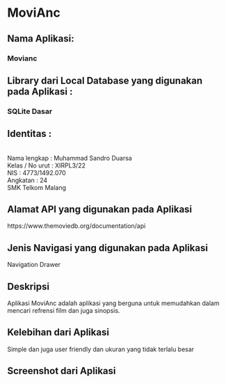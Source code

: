 # MoviAnc
<h2>Nama Aplikasi:</h2>
<h3>Movianc</h3>
<h2>Library dari Local Database yang digunakan pada Aplikasi :</h2>
<h3>SQLite Dasar</h3>
<h2>Identitas :</h2>
<br>Nama lengkap      : Muhammad Sandro Duarsa
<br>Kelas / No urut   : XIRPL3/22
<br>NIS               : 4773/1492.070
<br>Angkatan          : 24
<br>SMK Telkom Malang
<h2>Alamat API yang digunakan pada Aplikasi</h2>
https://www.themoviedb.org/documentation/api
<h2>Jenis Navigasi yang digunakan pada Aplikasi</h2>
Navigation Drawer
<h2>Deskripsi</h2>
Aplikasi MoviAnc adalah aplikasi yang berguna untuk memudahkan
dalam mencari refrensi film dan juga sinopsis.
<h2>Kelebihan dari Aplikasi</h2>
Simple dan juga user friendly dan ukuran yang tidak terlalu besar
<h2>Screenshot dari Aplikasi</h2>
